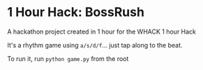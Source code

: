 # 1 Hour Hack: BossRush
A hackathon project created in 1 hour for the WHACK 1 hour Hack

It's a rhythm game using ``a/s/d/f``... just tap along to the beat.


To run it, run ``python game.py`` from the root

